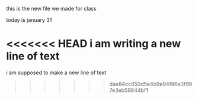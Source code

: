this is the new file we made for class

today is january 31

<<<<<<< HEAD
i am writing a new line of text 
=======
i am supposed to make a new line of text
>>>>>>> dae84cc850d5e4b9e94f86e3f997e3eb59844bf1
